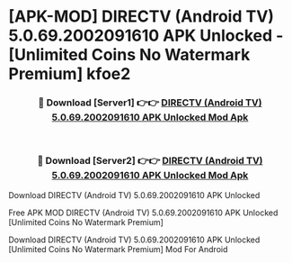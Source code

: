 # [APK-MOD] DIRECTV (Android TV) 5.0.69.2002091610 APK Unlocked - [Unlimited Coins No Watermark Premium] kfoe2



<div align="center">
<h3>🔴 Download [Server1] 👉👉 <a href="https://momento.my/?title=DIRECTV_(Android_TV)_5.0.69.2002091610_APK_Unlocked">DIRECTV (Android TV) 5.0.69.2002091610 APK Unlocked Mod Apk</a></h3><br>

<h3>🔴 Download [Server2] 👉👉 <a href="https://momento.my/?title=DIRECTV_(Android_TV)_5.0.69.2002091610_APK_Unlocked">DIRECTV (Android TV) 5.0.69.2002091610 APK Unlocked Mod Apk</a></h3>
</div>



Download DIRECTV (Android TV) 5.0.69.2002091610 APK Unlocked 

Free APK MOD DIRECTV (Android TV) 5.0.69.2002091610 APK Unlocked [Unlimited Coins No Watermark Premium]

Download DIRECTV (Android TV) 5.0.69.2002091610 APK Unlocked [Unlimited Coins No Watermark Premium] Mod For Android
